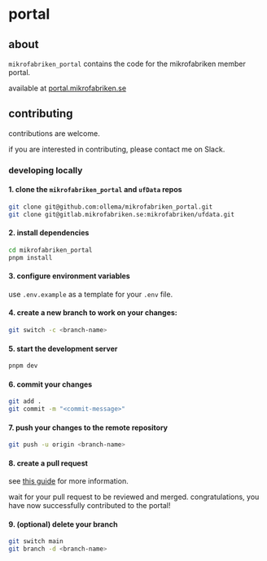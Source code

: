 # portal

## about

`mikrofabriken_portal` contains the code for the mikrofabriken member portal.

available at [portal.mikrofabriken.se](https://portal.mikrofabriken.se)

## contributing

contributions are welcome.

if you are interested in contributing, please contact me on Slack.

### developing locally

#### 1. clone the `mikrofabriken_portal` and `ufData` repos

```bash
git clone git@github.com:ollema/mikrofabriken_portal.git
git clone git@gitlab.mikrofabriken.se:mikrofabriken/ufdata.git
```

#### 2. install dependencies

```bash
cd mikrofabriken_portal
pnpm install
```

#### 3. configure environment variables

use `.env.example` as a template for your `.env` file.

#### 4. create a new branch to work on your changes:

```bash
git switch -c <branch-name>
```

#### 5. start the development server

```bash
pnpm dev
```

#### 6. commit your changes

```bash
git add .
git commit -m "<commit-message>"
```

#### 7. push your changes to the remote repository

```bash
git push -u origin <branch-name>
```

#### 8. create a pull request

see [this guide](https://docs.github.com/en/pull-requests/collaborating-with-pull-requests/proposing-changes-to-your-work-with-pull-requests/creating-a-pull-request) for more information.

wait for your pull request to be reviewed and merged. congratulations, you have now successfully contributed to the portal!

#### 9. (optional) delete your branch

```bash
git switch main
git branch -d <branch-name>
```
